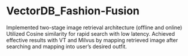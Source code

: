 # VectorDB_Fashion-Fusion

Implemented two-stage image retrieval architecture (offline and online) Utilized Cosine similarity for rapid search with low latency. Achieved effective results with VT and Milvus by mapping retrieved image after searching and mapping into user’s desired outfit.
